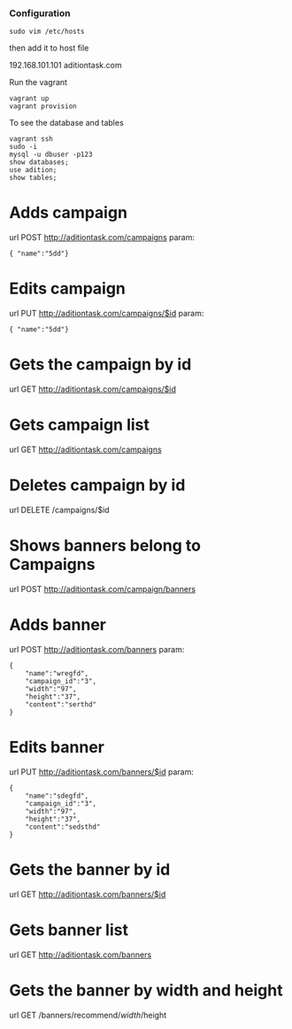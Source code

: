 
### Configuration 

```
sudo vim /etc/hosts
```
then add it to host file

192.168.101.101	aditiontask.com

Run the vagrant 
```
vagrant up
vagrant provision

```

To see the database and tables
```
vagrant ssh
sudo -i
mysql -u dbuser -p123
show databases;
use adition;
show tables;
```
# Adds campaign
url POST http://aditiontask.com/campaigns 
param:
```
{ "name":"5dd"}
```
# Edits campaign
url PUT http://aditiontask.com/campaigns/$id
param:
```
{ "name":"5dd"}
```
# Gets the campaign by id
url GET http://aditiontask.com/campaigns/$id

# Gets campaign list
url GET http://aditiontask.com/campaigns

# Deletes campaign by id
url DELETE /campaigns/$id

# Shows  banners belong to Campaigns
url POST http://aditiontask.com/campaign/banners


# Adds banner
url POST http://aditiontask.com/banners 
param:
```
{ 
	"name":"wregfd",
	"campaign_id":"3",
	"width":"97",
	"height":"37",
	"content":"serthd"
}
```
# Edits banner
url PUT http://aditiontask.com/banners/$id
param:
```
{ 
	"name":"sdegfd",
	"campaign_id":"3",
	"width":"97",
	"height":"37",
	"content":"sedsthd"
}
```
# Gets the banner by id
url GET http://aditiontask.com/banners/$id

# Gets banner list
url GET http://aditiontask.com/banners

# Gets the banner by width and height 
url GET /banners/recommend/$width/$height
